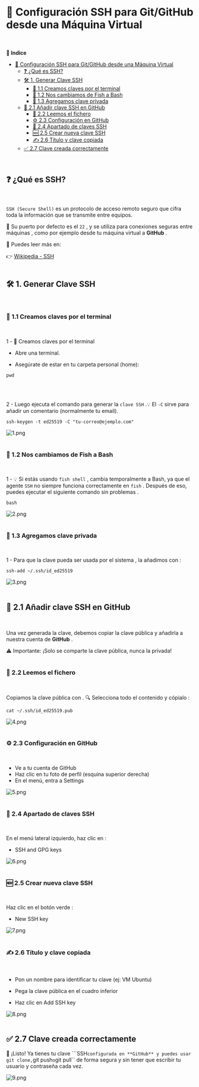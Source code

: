 # 🔐 Configuración SSH para Git/GitHub desde una Máquina Virtual
<br>

**📑 Indice**
- [🔐 Configuración SSH para Git/GitHub desde una Máquina Virtual](#-configuración-ssh-para-gitgithub-desde-una-máquina-virtual)
  - [❓ ¿Qué es SSH?](#-qué-es-ssh)
  - [🛠️ 1. Generar Clave SSH](#️-1-generar-clave-ssh)
    - [📄 1.1 Creamos claves por el terminal](#-11-creamos-claves-por-el-terminal)
    - [🔁 1.2 Nos cambiamos de Fish a Bash](#-12-nos-cambiamos-de-fish-a-bash)
    - [🔑 1.3 Agregamos clave privada](#-13-agregamos-clave-privada)
  - [📩 2.1 Añadir clave SSH en GitHub](#-21-añadir-clave-ssh-en-github)
    - [📖 2.2 Leemos el fichero](#-22-leemos-el-fichero)
    - [⚙️ 2.3 Configuración en GitHub](#️-23-configuración-en-github)
    - [🔐 2.4 Apartado de claves SSH](#-24-apartado-de-claves-ssh)
    - [🆕 2.5 Crear nueva clave SSH](#-25-crear-nueva-clave-ssh)
    - [✍️ 2.6 Título y clave copiada](#️-26-título-y-clave-copiada)
  - [✅ 2.7 Clave creada correctamente](#-27-clave-creada-correctamente)

<br>

## ❓ ¿Qué es SSH?
<br>

``SSH (Secure Shell)`` es un protocolo de acceso remoto seguro que cifra toda la información que se transmite entre equipos.

📡 Su puerto por defecto es el ``22`` , y se utiliza para conexiones seguras entre máquinas , como por ejemplo desde tu máquina virtual a **GitHub** .

🔎 Puedes leer más en:

👉 [Wikipedia - SSH](es.wikipedia.org/wiki/Secure_Shell)
<br>
<br>


## 🛠️ 1. Generar Clave SSH
<br>

### 📄 1.1 Creamos claves por el terminal
<br>


1 - 📄 Creamos claves por el terminal

  - Abre una terminal.

  - Asegúrate de estar en tu carpeta personal (home):

~~~~
pwd
~~~~
<br>
<br>


2 - Luego ejecuta el comando para generar la ``clave SSH`` .💡 El ``-C`` sirve para añadir un comentario (normalmente tu email).

~~~~
ssh-keygen -t ed25519 -C "tu-correo@ejemplo.com"
~~~~

![1.png](./img/1.png)
<br>
<br>



### 🔁 1.2 Nos cambiamos de Fish a Bash
<br>


1 - 💡 Si estás usando ``fish shell`` , cambia temporalmente a Bash, ya que el agente ``SSH`` no siempre funciona correctamente en ``fish`` . Después de eso, puedes ejecutar el siguiente comando sin problemas .

~~~~
bash
~~~~

![2.png](./img/2.png)
<br>
<br>


### 🔑 1.3 Agregamos clave privada
<br> 

1 - Para que la clave pueda ser usada por el sistema , la añadimos con :

~~~~
ssh-add ~/.ssh/id_ed25519
~~~~

![3.png](./img/3.png)
<br> 
<br> 



## 📩 2.1 Añadir clave SSH en GitHub
<br>

Una vez generada la clave, debemos copiar la clave pública y añadirla a nuestra cuenta de **GitHub** .

⚠️ Importante: ¡Solo se comparte la clave pública, nunca la privada!
<br>
<br>


### 📖 2.2 Leemos el fichero
<br>

Copiamos la clave pública con . 🔍 Selecciona todo el contenido y cópialo :

~~~~
cat ~/.ssh/id_ed25519.pub
~~~~

![4.png](./img/4.png)
<br>
<br>


### ⚙️ 2.3 Configuración en GitHub
<br>

  - Ve a tu cuenta de GitHub
  - Haz clic en tu foto de perfil (esquina superior derecha)
  - En el menú, entra a Settings


![5.png](./img/5.png)
<br>
<br>


### 🔐 2.4 Apartado de claves SSH
<br>

En el menú lateral izquierdo, haz clic en :

  - SSH and GPG keys

![6.png](./img/6.png)
<br>
<br>


### 🆕 2.5 Crear nueva clave SSH
<br>

Haz clic en el botón verde :

 - New SSH key

![7.png](./img/7.png)
<br>
<br>



### ✍️ 2.6 Título y clave copiada
<br>

  - Pon un nombre para identificar tu clave (ej: VM Ubuntu)

  - Pega la clave pública en el cuadro inferior

  - Haz clic en Add SSH key

![8.png](./img/8.png)
<br>
<br>



## ✅ 2.7 Clave creada correctamente

🎉 ¡Listo! Ya tienes tu clave ```SSH`` configurada en **GitHub** y puedes usar git clone, ``git push`` o ``git pull`` de forma segura y sin tener que escribir tu usuario y contraseña cada vez.

![9.png](./img/9.png)